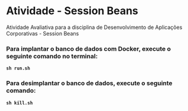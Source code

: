 # Atividade - Session Beans
Atividade Avaliativa para a disciplina de Desenvolvimento de Aplicações Corporativas - Session Beans

### Para implantar o banco de dados com Docker, execute o seguinte comando no terminal:

**`sh run.sh`**

### Para desimplantar o banco de dados, execute o seguinte comando:

**`sh kill.sh`**
